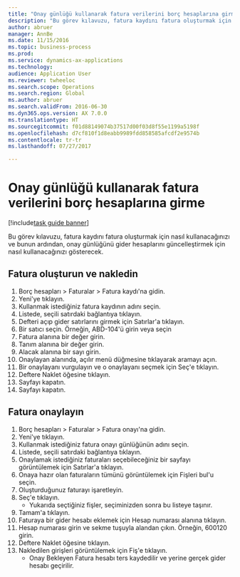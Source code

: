 ```yaml
--- 
title: "Onay günlüğü kullanarak fatura verilerini borç hesaplarına girme"
description: "Bu görev kılavuzu, fatura kaydını fatura oluşturmak için nasıl kullanacağınızı ve bunun ardından, onay günlüğünü gider hesaplarını güncelleştirmek için nasıl kullanacağınızı gösterecek."
author: abruer
manager: AnnBe
ms.date: 11/15/2016
ms.topic: business-process
ms.prod: 
ms.service: dynamics-ax-applications
ms.technology: 
audience: Application User
ms.reviewer: twheeloc
ms.search.scope: Operations
ms.search.region: Global
ms.author: abruer
ms.search.validFrom: 2016-06-30
ms.dyn365.ops.version: AX 7.0.0
ms.translationtype: HT
ms.sourcegitcommit: f01d88149074b37517d00f03d8f55e1199a5198f
ms.openlocfilehash: d7cf810f1d8eabb9989fdd858585afcdf2e9574b
ms.contentlocale: tr-tr
ms.lasthandoff: 07/27/2017

---
```

# <a name="key-invoice-data-into-accounts-payable-using-an-approval-journal"></a>Onay günlüğü kullanarak fatura verilerini borç hesaplarına girme

[!include[task guide banner](../../includes/task-guide-banner.md)]

Bu görev kılavuzu, fatura kaydını fatura oluşturmak için nasıl kullanacağınızı ve bunun ardından, onay günlüğünü gider hesaplarını güncelleştirmek için nasıl kullanacağınızı gösterecek.


## <a name="create-and-post-and-invoice"></a>Fatura oluşturun ve nakledin
1. Borç hesapları > Faturalar > Fatura kaydı'na gidin.
2. Yeni'ye tıklayın.
3. Kullanmak istediğiniz fatura kaydının adını seçin.
4. Listede, seçili satırdaki bağlantıya tıklayın.
5. Defteri açıp gider satırlarını girmek için Satırlar'a tıklayın.
6. Bir satıcı seçin. Örneğin, ABD-104'ü girin veya seçin
7. Fatura alanına bir değer girin.
8. Tanım alanına bir değer girin.
9. Alacak alanına bir sayı girin.
10. Onaylayan alanında, açılır menü düğmesine tıklayarak aramayı açın.
11. Bir onaylayanı vurgulayın ve o onaylayanı seçmek için Seç'e tıklayın.
12. Deftere Naklet öğesine tıklayın.
13. Sayfayı kapatın.
14. Sayfayı kapatın.

## <a name="approve-an-invoice"></a>Fatura onaylayın
1. Borç hesapları > Faturalar > Fatura onayı'na gidin.
2. Yeni'ye tıklayın.
3. Kullanmak istediğiniz fatura onayı günlüğünün adını seçin.
4. Listede, seçili satırdaki bağlantıya tıklayın.
5. Onaylamak istediğiniz faturaları seçebileceğiniz bir sayfayı görüntülemek için Satırlar'a tıklayın.
6. Onaya hazır olan faturaların tümünü görüntülemek için Fişleri bul'u seçin.
7. Oluşturduğunuz faturayı işaretleyin.
8. Seç'e tıklayın.
    * Yukarıda seçtiğiniz fişler, seçiminizden sonra bu listeye taşınır.  
9. Tamam'a tıklayın.
10. Faturaya bir gider hesabı eklemek için Hesap numarası alanına tıklayın.
11. Hesap numarası girin ve sekme tuşuyla alandan çıkın. Örneğin, 600120 girin.
12. Deftere Naklet öğesine tıklayın.
13. Nakledilen girişleri görüntülemek için Fiş'e tıklayın.
    * Onay Bekleyen Fatura hesabı ters kaydedilir ve yerine gerçek gider hesabı geçirilir.  


